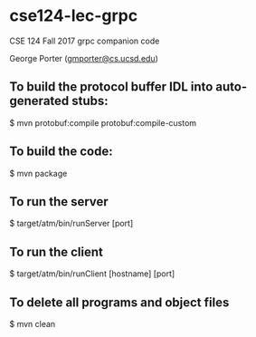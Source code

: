 # cse124-lec-grpc

CSE 124 Fall 2017 grpc companion code

George Porter (gmporter@cs.ucsd.edu)

## To build the protocol buffer IDL into auto-generated stubs:

$ mvn protobuf:compile protobuf:compile-custom

## To build the code:

$ mvn package

## To run the server

$ target/atm/bin/runServer [port]

## To run the client

$ target/atm/bin/runClient [hostname] [port]

## To delete all programs and object files

$ mvn clean
